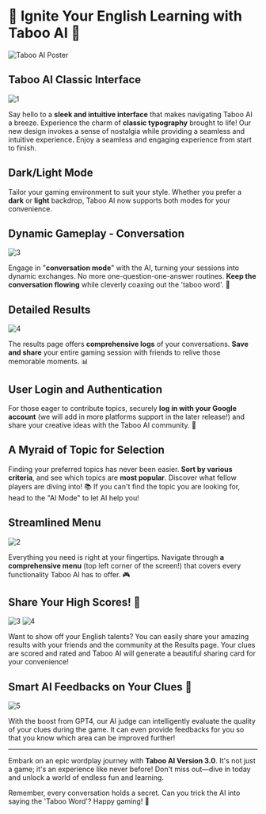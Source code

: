 # 🚀 Ignite Your English Learning with Taboo AI 🚀

![Taboo AI Poster](https://github.com/xmliszt/resources/blob/main/taboo-ai/images/v300/poster3.0(features).png?raw=true)


## **Taboo AI Classic Interface**

![1](https://github.com/xmliszt/resources/blob/main/taboo-ai/images/v300/v300-1.png?raw=true)

Say hello to a **sleek and intuitive interface** that makes navigating Taboo AI a breeze. Experience the charm of **classic typography** brought to life! Our new design invokes a sense of nostalgia while providing a seamless and intuitive experience. Enjoy a seamless and engaging experience from start to finish.

## **Dark/Light Mode**

Tailor your gaming environment to suit your style. Whether you prefer a **dark** or **light** backdrop, Taboo AI now supports both modes for your convenience.

## **Dynamic Gameplay - Conversation**

![3](https://github.com/xmliszt/resources/blob/main/taboo-ai/images/v300/v300-3.jpg?raw=true)

Engage in "**conversation mode**" with the AI, turning your sessions into dynamic exchanges. No more one-question-one-answer routines. **Keep the conversation flowing** while cleverly coaxing out the 'taboo word'. 💬

## **Detailed Results**

![4](https://github.com/xmliszt/resources/blob/main/taboo-ai/images/v300/v300-4.jpg?raw=true)

The results page offers **comprehensive logs** of your conversations. **Save and share** your entire gaming session with friends to relive those memorable moments. 📊

## **User Login and Authentication**

For those eager to contribute topics, securely **log in with your Google account** (we will add in more platforms support in the later release!) and share your creative ideas with the Taboo AI community. 🔐

## **A Myraid of Topic for Selection**

Finding your preferred topics has never been easier. **Sort by various criteria**, and see which topics are **most popular**. Discover what fellow players are diving into! 📚 If you can't find the topic you are looking for, head to the "AI Mode" to let AI help you!

## **Streamlined Menu**

![2](https://github.com/xmliszt/resources/blob/main/taboo-ai/images/v300/v300-2.png?raw=true)

Everything you need is right at your fingertips. Navigate through **a comprehensive menu** (top left corner of the screen!) that covers every functionality Taboo AI has to offer. 🎮

## **Share Your High Scores! 🚀**

![3](https://github.com/xmliszt/resources/blob/main/taboo-ai/images/v300/v3010-0.jpg?raw=true)
![4](https://github.com/xmliszt/resources/blob/main/taboo-ai/images/v300/v3010-2.png?raw=true)

Want to show off your English talents? You can easily share your amazing results with your friends and the community at the Results page. Your clues are scored and rated and Taboo AI will generate a beautiful sharing card for your convenience!

## **Smart AI Feedbacks on Your Clues 👀**

![5](https://github.com/xmliszt/resources/blob/main/taboo-ai/images/v300/smart-judge.png?raw=true)

With the boost from GPT4, our AI judge can intelligently evaluate the quality of your clues during the game. It can even provide feedbacks for you so that you know which area can be improved further!

---

Embark on an epic wordplay journey with **Taboo AI Version 3.0**. It's not just a game; it's an experience like never before! Don't miss out—dive in today and unlock a world of endless fun and learning.

Remember, every conversation holds a secret. Can you trick the AI into saying the 'Taboo Word'? Happy gaming! 🤩

